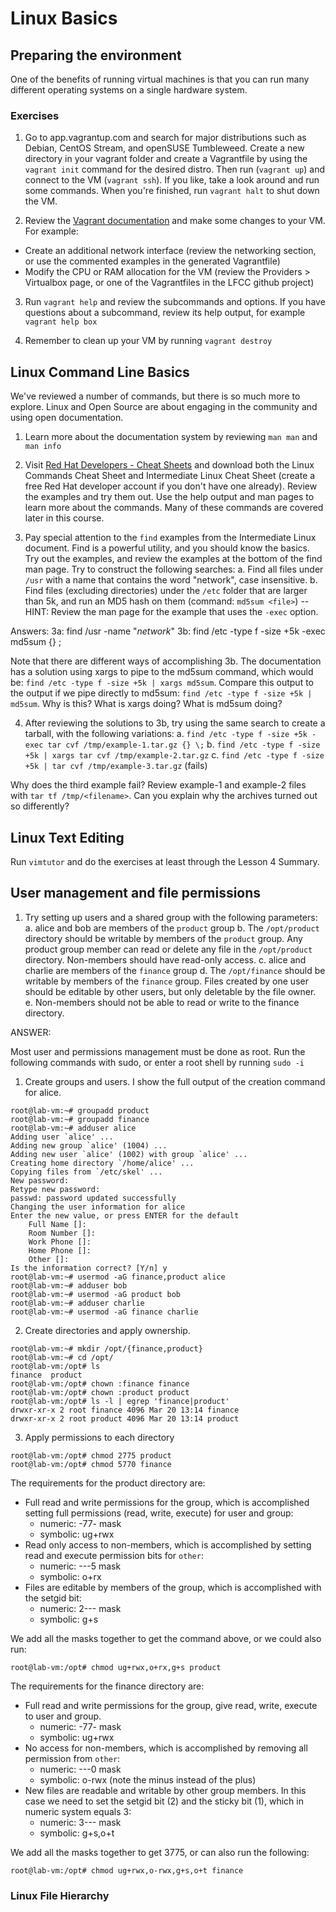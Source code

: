 # Linux Basics

## Preparing the environment

One of the benefits of running virtual machines is that you can run many different operating systems on a single hardware system.  

### Exercises

1. Go to app.vagrantup.com and search for major distributions such as Debian, CentOS Stream, and openSUSE Tumbleweed.  Create a new directory in your vagrant folder and create a Vagrantfile by using the `vagrant init` command for the desired distro. Then run (`vagrant up`) and connect to the VM (`vagrant ssh`).  If you like, take a look around and run some commands.  When you're finished, run `vagrant halt` to shut down the VM.

2. Review the [Vagrant documentation](https://www.vagrantup.com/docs/) and make some changes to your VM.  For example:
  - Create an additional network interface (review the networking section, or use the commented examples in the generated Vagrantfile)
  - Modify the CPU or RAM allocation for the VM (review the Providers > Virtualbox page, or one of the Vagrantfiles in the LFCC github project)

3. Run `vagrant help` and review the subcommands and options. If you have questions about a subcommand, review its help output, for example `vagrant help box`

4. Remember to clean up your VM by running `vagrant destroy`


## Linux Command Line Basics

We've reviewed a number of commands, but there is so much more to explore.  Linux and Open Source are about engaging in the community and using open documentation.

1. Learn more about the documentation system by reviewing `man man` and `man info`

2. Visit [Red Hat Developers - Cheat Sheets](https://developers.redhat.com/cheat-sheets) and download both the Linux Commands Cheat Sheet and Intermediate Linux Cheat Sheet (create a free Red Hat developer account if you don't have one already).  Review the examples and try them out.  Use the help output and man pages to learn more about the commands. Many of these commands are covered later in this course.

3. Pay special attention to the `find` examples from the Intermediate Linux document.  Find is a powerful utility, and you should know the basics.  Try out the examples, and review the examples at the bottom of the find man page.  Try to construct the following searches:
  a. Find all files under `/usr` with a name that contains the word "network", case insensitive.
  b. Find files (excluding directories) under the `/etc` folder that are larger than 5k, and run an MD5 hash on them (command: `md5sum <file>`) -- HINT: Review the man page for the example that uses the `-exec` option.

Answers:
3a: find /usr -name "*network*"
3b: find /etc -type f -size +5k -exec md5sum {} \;

Note that there are different ways of accomplishing 3b.  The documentation has a solution using xargs to pipe to the md5sum command, which would be:  `find /etc -type f -size +5k | xargs md5sum`.  Compare this output to the output if we pipe directly to md5sum: `find /etc -type f -size +5k | md5sum`. Why is this?  What is xargs doing?  What is md5sum doing?

4. After reviewing the solutions to 3b, try using the same search to create a tarball, with the following variations:
  a. `find /etc -type f -size +5k -exec tar cvf /tmp/example-1.tar.gz {} \;`
  b. `find /etc -type f -size +5k | xargs tar cvf /tmp/example-2.tar.gz`
  c. `find /etc -type f -size +5k | tar cvf /tmp/example-3.tar.gz` (fails)

  Why does the third example fail? Review example-1 and example-2 files with `tar tf /tmp/<filename>`.  Can you explain why the archives turned out so differently?

## Linux Text Editing

Run `vimtutor` and do the exercises at least through the Lesson 4 Summary.

## User management and file permissions

1. Try setting up users and a shared group with the following parameters:
  a. alice and bob are members of the `product` group
  b. The `/opt/product` directory should be writable by members of the `product` group.  Any product group member can read or delete any file in the `/opt/product` directory. Non-members should have read-only access.
  c. alice and charlie are members of the `finance` group
  d. The `/opt/finance` should be writable by members of the `finance` group. Files created by one user should be editable by other users, but only deletable by the file owner.
  e. Non-members should not be able to read or write to the finance directory.

ANSWER:

Most user and permissions management must be done as root.  Run the following commands with sudo, or enter a root shell by running `sudo -i`

1. Create groups and users.  I show the full output of the creation command for alice.


```
root@lab-vm:~# groupadd product
root@lab-vm:~# groupadd finance
root@lab-vm:~# adduser alice
Adding user `alice' ...
Adding new group `alice' (1004) ...
Adding new user `alice' (1002) with group `alice' ...
Creating home directory `/home/alice' ...
Copying files from `/etc/skel' ...
New password: 
Retype new password: 
passwd: password updated successfully
Changing the user information for alice
Enter the new value, or press ENTER for the default
	Full Name []: 
	Room Number []: 
	Work Phone []: 
	Home Phone []: 
	Other []: 
Is the information correct? [Y/n] y
root@lab-vm:~# usermod -aG finance,product alice
root@lab-vm:~# adduser bob
root@lab-vm:~# usermod -aG product bob
root@lab-vm:~# adduser charlie
root@lab-vm:~# usermod -aG finance charlie
```

2. Create directories and apply ownership.


```
root@lab-vm:~# mkdir /opt/{finance,product}
root@lab-vm:~# cd /opt/
root@lab-vm:/opt# ls
finance  product
root@lab-vm:/opt# chown :finance finance
root@lab-vm:/opt# chown :product product
root@lab-vm:/opt# ls -l | egrep 'finance|product'
drwxr-xr-x 2 root finance 4096 Mar 20 13:14 finance
drwxr-xr-x 2 root product 4096 Mar 20 13:14 product
```

3. Apply permissions to each directory


```
root@lab-vm:/opt# chmod 2775 product
root@lab-vm:/opt# chmod 5770 finance
```

The requirements for the product directory are:
- Full read and write permissions for the group, which is accomplished setting full permissions (read, write, execute) for user and group:
  - numeric: -77- mask
  - symbolic: ug+rwx
- Read only access to non-members, which is accomplished by setting read and execute permission bits for `other`:
  - numeric: ---5 mask
  - symbolic: o+rx
- Files are editable by members of the group, which is accomplished with the setgid bit:
  - numeric: 2--- mask
  - symbolic: g+s

We add all the masks together to get the command above, or we could also run:

```
root@lab-vm:/opt# chmod ug+rwx,o+rx,g+s product
```

The requirements for the finance directory are:
- Full read and write permissions for the group, give read, write, execute to user and group.
  - numeric: -77- mask
  - symbolic: ug+rwx
- No access for non-members, which is accomplished by removing all permission from `other`:
  - numeric: ---0 mask
  - symbolic: o-rwx (note the minus instead of the plus)
- New files are readable and writable by other group members. In this case we need to set the setgid bit (2) and the sticky bit (1), which in numeric system equals 3:
  - numeric: 3--- mask
  - symbolic: g+s,o+t

We add all the masks together to get 3775, or can also run the following:

```
root@lab-vm:/opt# chmod ug+rwx,o-rwx,g+s,o+t finance
```

### Linux File Hierarchy

